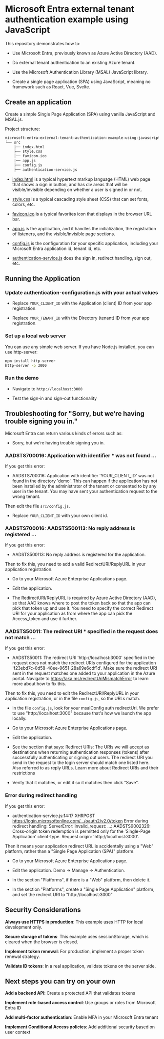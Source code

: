 # Microsoft Entra external tenant authentication example using JavaScript

This repository demonstrates how to:

* Use Microsoft Entra, previously known as Azure Active Directory (AAD).

* Do external tenant authentication to an existing Azure tenant.

* Use the Microsoft Authentication Library (MSAL) JavaScript library.

* Create a single page application (SPA) using JavaScript, meaning no framework such as React, Vue, Svelte.

## Create an application

Create a simple Single Page Application (SPA) using vanilla JavaScript and MSAL.js.

Project structure:

```txt
microsoft-entra-external-tenant-authentication-example-using-javascript
└── src
    ├── index.html
    ├── style.css    
    |── favicon.ico
    |── app.js
    ├── config.js
    ├── authentication-service.js
```

* [index.html](src/index.html) is a typical hypertext markup language (HTML) web page that shows a sign in button, and has div areas that will be visible/invisible depending on whether a user is signed in or not.

* [style.css](src/style.css) is a typical cascading style sheet (CSS) that can set fonts, colors, etc.

* [favicon.ico](src/favicon.ico) is a typical favorites icon that displays in the browser URL bar.

* [app.js](src/app.js) is the application, and it handles the initialization, the registration of listeners, and the visible/invisible page sections.

* [config.js](src/config.js) is the configuration for your specific application, including your Microsoft Entra application id, tenant id, etc.

* [authentication-service.js](src/authentication-service.js) does the sign in, redirect handling, sign out, etc.

## Running the Application

### Update authentication-configuration.js with your actual values

* Replace `YOUR_CLIENT_ID` with the Application (client) ID from your app registration.

* Replace `YOUR_TENANT_ID` with the Directory (tenant) ID from your app registration.

### Set up a local web server

You can use any simple web server. If you have Node.js installed, you can use http-server:

```sh
npm install http-server
http-server -p 3000
```

### Run the demo

* Navigate to `http://localhost:3000`

* Test the sign-in and sign-out functionality

## Troubleshooting for "Sorry, but we’re having trouble signing you in."

Microsoft Entra can return various kinds of errors such as:

* Sorry, but we’re having trouble signing you in.

### AADSTS700016: Application with identifier * was not found …

If you get this error:

* AADSTS700016: Application with identifier 'YOUR_CLIENT_ID' was not found in
  the directory 'demo'. This can happen if the application has not been
  installed by the administrator of the tenant or consented to by any user in
  the tenant. You may have sent your authentication request to the wrong tenant.

Then edit the file `src/config.js`.

* Replace `YOUR_CLIENT_ID` with your own client id.

### AADSTS700016: AADSTS500113: No reply address is registered …

If you get this error:

* AADSTS500113: No reply address is registered for the application.

Then to fix this, you need to add a valid RedirectURI/ReplyURL in your
application registration.

* Go to your Microsoft Azure Enterprise Applications page.
  
* Edit the application.

* The RedirectURI/ReplyURL is required by Azure Active Directory (AAD), so that
AAD knows where to post the token back so that the app can pick that token up
and use it. You need to specify the correct Redirect URI for your application as
from where the app can pick the Access_token and use it further.

### AADSTS50011: The redirect URI * specified in the request does not match …

If you get this error:

* AADSTS50011: The redirect URI 'http://localhost:3000' specified in the request does not match the redirect URIs configured for the application 'f23ebd7c-0d58-48ee-9651-28a69e6cdf1d'. Make sure the redirect URI sent in the request matches one added to your application in the Azure portal. Navigate to https://aka.ms/redirectUriMismatchError to learn more about how to fix this.

Then to fix this, you need to edit the RedirectURI/ReplyURL in your application
registration, or in the file `config.js`, so the URLs match.

* In the file `config.js`, look for your msalConfig auth redirectUri. We prefer to use "http://localhost:3000" because that's how we launch the app locally.

* Go to your Microsoft Azure Enterprise Applications page.
  
* Edit the application.

* See the section that says: Redirect URIs: The URIs we will accept as
  destinations when returning authentication responses (tokens) after
  successfully authenticating or signing out users. The redirect URI you send in
  the request to the login server should match one listed here. Also referred to
  as reply URLs. Learn more about Redirect URIs and their restrictions

* Verify that it matches, or edit it so it matches then click "Save".

### Error during redirect handling

If you get this error:

* authentication-service.js:14:17 XHRPOST
  https://login.microsoftonline.com/…/oauth2/v2.0/token Error during redirect
  handling: ServerError: invalid_request: …: AADSTS9002326: Cross-origin token
  redemption is permitted only for the 'Single-Page Application' client-type.
  Request origin: 'http://localhost:3000'.

Then it means your application redirect URL is accidentally using a "Web"
platform, rather than a "Single Page Application (SPA)" platform.

* Go to your Microsoft Azure Enterprise Applications page.
  
* Edit the application. Demo → Manage → Authentication.

* In the section "Platforms", if there is a "Web" platform, then delete it.
  
* In the section "Platforms", create a "Single Page Application" platform, and set the redirect URI to "http://localhost:3000"

## Security Considerations

**Always use HTTPS in production**: This example uses HTTP for local development only.

**Secure storage of tokens**: This example uses sessionStorage, which is cleared when the browser is closed.

**Implement token renewal**: For production, implement a proper token renewal strategy.

**Validate ID tokens**: In a real application, validate tokens on the server side.

## Next steps you can try on your own

**Add a backend API**: Create a protected API that validates tokens

**Implement role-based access control**: Use groups or roles from Microsoft Entra ID

**Add multi-factor authentication**: Enable MFA in your Microsoft Entra tenant

**Implement Conditional Access policies**: Add additional security based on user context
